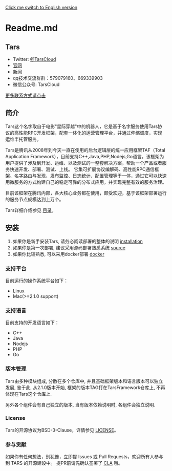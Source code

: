 [Click me switch to English version](README.md)

# Readme.md

## Tars

- Twitter: [@TarsCloud](https://twitter.com/TarsCloud)
- [官网](http://tarscloud.org/)
- [新闻](https://tarscloud.org/feed/newsroom)
- qq技术交流群群：579079160、669339903
- 微信公众号: TarsCloud

[更多联系方式请点击](https://tarscloud.org/about/contacts)

## 简介

Tars这个名字取自于电影"星际穿越"中的机器人，它是基于名字服务使用Tars协议的高性能RPC开发框架，配套一体化的运营管理平台，并通过伸缩调度，实现运维半托管服务。

Tars是腾讯从2008年到今天一直在使用的后台逻辑层的统一应用框架TAF（Total Application Framework），目前支持C++,Java,PHP,Nodejs,Go语言。该框架为用户提供了涉及到开发、运维、以及测试的一整套解决方案，帮助一个产品或者服务快速开发、部署、测试、上线。 它集可扩展协议编解码、高性能RPC通信框架、名字路由与发现、发布监控、日志统计、配置管理等于一体，通过它可以快速用微服务的方式构建自己的稳定可靠的分布式应用，并实现完整有效的服务治理。

目前该框架在腾讯内部，各大核心业务都在使用，颇受欢迎，基于该框架部署运行的服务节点规模达到上万个。

Tars详细介绍参见 [目录](https://tarscloud.github.io/TarsDocs/SUMMARY.html)。

## 安装 

1. 如果你是新手安装Tars, 请务必阅读部署的整体的说明 [installation](https://tarscloud.github.io/TarsDocs/installation)
2. 如果你是第一次部署, 建议采用源码部署熟悉系统 [source](https://tarscloud.github.io/TarsDocs/installation/source.html)
3. 如果你比较熟悉, 可以采用docker部署 [docker](https://tarscloud.github.io/TarsDocs/installation/docker.html)


### 支持平台

目前运行的操作系统平台如下：

* Linux
* Mac(>=2.1.0 support)

### 支持语言

目前支持的开发语言如下：

* C++
* Java
* Nodejs
* PHP
* Go

### 版本管理

Tars由多种模块组成, 分散在多个仓库中, 并且基础框架版本和语言版本可以独立发展, 鉴于此, 从2.1.0版本开始, 框架的版本TAG打在TarsFramework仓库上, 不再体现在Tars这个仓库上.

另外各个组件会有自己独立的版本, 当有版本依赖说明时, 各组件会独立说明.


### License

Tars的开源协议为BSD-3-Clause，详情参见 [LICENSE](https://tarscloud.github.io/TarsDocs/license.html)。

### 参与贡献

如果你有任何想法，别犹豫，立即提 Issues 或 Pull Requests，欢迎所有人参与到 TARS 的开源建设中。
提PR前请先确认签署了 [CLA](https://tarscloud.github.io/TarsDocs/cla.html) 哦。



